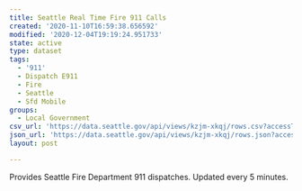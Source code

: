 ```yaml
---
title: Seattle Real Time Fire 911 Calls
created: '2020-11-10T16:59:38.656592'
modified: '2020-12-04T19:19:24.951733'
state: active
type: dataset
tags:
  - '911'
  - Dispatch E911
  - Fire
  - Seattle
  - Sfd Mobile
groups:
  - Local Government
csv_url: 'https://data.seattle.gov/api/views/kzjm-xkqj/rows.csv?accessType=DOWNLOAD'
json_url: 'https://data.seattle.gov/api/views/kzjm-xkqj/rows.json?accessType=DOWNLOAD'
layout: post

---
```

Provides Seattle Fire Department 911 dispatches. Updated every 5 minutes.
